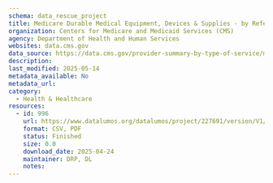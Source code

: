 ```yaml
---
schema: data_rescue_project 
title: Medicare Durable Medical Equipment, Devices & Supplies - by Referring Provider
organization: Centers for Medicare and Medicaid Services (CMS)
agency: Department of Health and Human Services
websites: data.cms.gov
data_source: https://data.cms.gov/provider-summary-by-type-of-service/medicare-durable-medical-equipment-devices-supplies/medicare-durable-medical-equipment-devices-supplies-by-referring-provider
description: 
last_modified: 2025-05-14
metadata_available: No
metadata_url: 
category:
  - Health & Healthcare 
resources:
  - id: 996
    url: https://www.datalumos.org/datalumos/project/227691/version/V1/view
    format: CSV, PDF
    status: Finished
    size: 0.0
    download_date: 2025-04-24
    maintainer: DRP, DL
    notes: 
---
```

